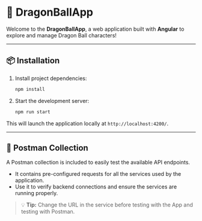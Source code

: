 # 🐲 DragonBallApp

Welcome to the **DragonBallApp**, a web application built with **Angular** to explore and manage Dragon Ball characters!

---

## 📦 Installation

1. Install project dependencies:

    ```bash
    npm install
    ```

2. Start the development server:

    ```bash
    npm run start
    ```

This will launch the application locally at `http://localhost:4200/`.

---

## 🔗 Postman Collection

A Postman collection is included to easily test the available API endpoints.

- It contains pre-configured requests for all the services used by the application.
- Use it to verify backend connections and ensure the services are running properly.

> 💡 **Tip:** Change the URL in the service before testing with the App and testing with Postman.
